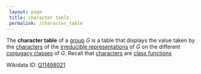 ```yaml
---
 layout: page
 title: character table
 permalink: /character_table
---
```

The **character table** of a [group](https://defsmath.github.io/DefsMath/group) $G$ is a table that displays the value taken by the [characters](https://defsmath.github.io/DefsMath/character_of_a_representation) of the [irreducible representations](https://defsmath.github.io/DefsMath/irreducible_representation) of $G$ on the different [conjugacy classes](https://defsmath.github.io/DefsMath/conjugacy_classes) of $G$. Recall that [characters](https://defsmath.github.io/DefsMath/##############################characters) are [class functions](https://defsmath.github.io/DefsMath/class_function)

Wikidata ID: [Q11498021](https://www.wikidata.org/wiki/Q11498021)